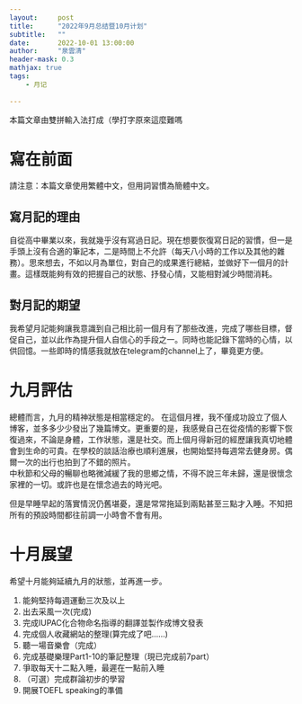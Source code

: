 ```yaml
---
layout:     post
title:      "2022年9月总结暨10月计划"
subtitle:   ""
date:       2022-10-01 13:00:00
author:     "泉雲清"
header-mask: 0.3
mathjax: true
tags: 
    - 月记
    
---
```

本篇文章由雙拼輸入法打成（學打字原來這麼難嗎
# 寫在前面
請注意：本篇文章使用繁體中文，但用詞習慣為簡體中文。
## 寫月記的理由
自從高中畢業以來，我就幾乎沒有寫過日記。現在想要恢復寫日記的習慣，但一是手頭上沒有合適的筆記本，二是時間上不允許（每天八小時的工作以及其他的雜務）。思來想去，不如以月為單位，對自己的成果進行總結，並做好下一個月的計畫。這樣既能夠有效的把握自己的狀態、抒發心情，又能相對減少時間消耗。
## 對月記的期望
我希望月記能夠讓我意識到自己相比前一個月有了那些改進，完成了哪些目標，督促自己，並以此作為提升個人自信心的手段之一。同時也能記錄下當時的心情，以供回憶。一些即時的情感我就放在telegram的channel上了，畢竟更方便。  

# 九月評估
總體而言，九月的精神狀態是相當穩定的。
在這個月裡，我不僅成功設立了個人博客，並多多少少發出了幾篇博文。更重要的是，我感覺自己在從疫情的影響下恢復過來，不論是身體，工作狀態，還是社交。而上個月得新冠的經歷讓我真切地體會到生命的可貴。在學校的談話治療也順利進展，也開始堅持每週常去健身房。偶爾一次的出行也拍到了不錯的照片。  
中秋節和父母的暢聊也略微減緩了我的思鄉之情，不得不說三年未歸，還是很懷念家裡的一切。或許也是在懷念過去的時光吧。  

但是早睡早起的落實情況仍舊堪憂，還是常常拖延到兩點甚至三點才入睡。不知把所有的預設時間都往前調一小時會不會有用。  

# 十月展望  
希望十月能夠延續九月的狀態，並再進一步。
1. 能夠堅持每週運動三次及以上
2. 出去采風一次(完成)
3. 完成IUPAC化合物命名指導的翻譯並製作成博文發表
4. 完成個人收藏網站的整理(算完成了吧……)
5. 聽一場音樂會（完成）
6. 完成基礎樂理Part1-10的筆記整理（現已完成前7part）
7. 爭取每天十二點入睡，最遲在一點前入睡
8. （可選）完成群論初步的學習
9. 開展TOEFL speaking的準備
